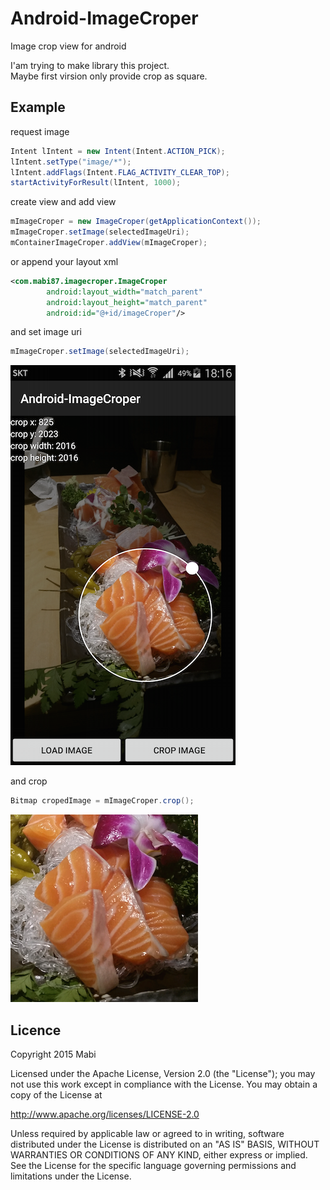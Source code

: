 # Android-ImageCroper
Image crop view for android

I'am trying to make library this project.<br/>
Maybe first virsion only provide crop as square.

## Example

request image
```java
Intent lIntent = new Intent(Intent.ACTION_PICK);
lIntent.setType("image/*");
lIntent.addFlags(Intent.FLAG_ACTIVITY_CLEAR_TOP);
startActivityForResult(lIntent, 1000);
```

create view and add view
```java
mImageCroper = new ImageCroper(getApplicationContext());
mImageCroper.setImage(selectedImageUri);
mContainerImageCroper.addView(mImageCroper);
```

or append your layout xml
```xml
<com.mabi87.imagecroper.ImageCroper
        android:layout_width="match_parent"
        android:layout_height="match_parent"
        android:id="@+id/imageCroper"/>
```

and set image uri
```java
mImageCroper.setImage(selectedImageUri);
```

![](./screenshot_02.png)

and crop
```java
Bitmap cropedImage = mImageCroper.crop();
```

![](./result_01.png)

## Licence
Copyright 2015 Mabi

Licensed under the Apache License, Version 2.0 (the "License"); you may not use this work except in compliance with the License. You may obtain a copy of the License at

http://www.apache.org/licenses/LICENSE-2.0

Unless required by applicable law or agreed to in writing, software distributed under the License is distributed on an "AS IS" BASIS, WITHOUT WARRANTIES OR CONDITIONS OF ANY KIND, either express or implied. See the License for the specific language governing permissions and limitations under the License.
